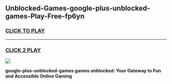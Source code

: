 
## Unblocked-Games-google-plus-unblocked-games-Play-Free-fp6yn
<h3>
<a href="https://premium76.site?title=google-plus-unblocked-games&ref=21A">CLICK TO PLAY</a></h3>
<hr>

<h3>
<a href="https://premium76.site?title=google-plus-unblocked-games&ref=21A">CLICK 2 PLAY</a>
  
</h3>

<a href="https://premium76.site?title=google-plus-unblocked-games&ref=21A"><img src="https://clearcache.store/games.png"></a>


**google-plus-unblocked-games games unblocked: Your Gateway to Fun and Accessible Online Gaming**
